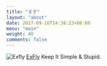 ```yaml
---
title: "关于"
layout: "about"
date: 2017-09-16T14:38:23+08:00
menu: "main"
weight: 40
comments: false
---
```


![Exfly](https://avatars0.githubusercontent.com/u/22613193?v=4&s=400)
[ExFly](https://github.com/ExFly)
Keep It Simple & Stupid.
